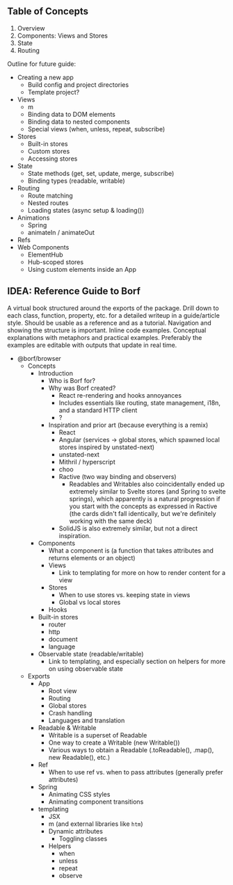 ## Table of Concepts

1. Overview
2. Components: Views and Stores
3. State
4. Routing

Outline for future guide:

- Creating a new app
  - Build config and project directories
  - Template project?
- Views
  - m
  - Binding data to DOM elements
  - Binding data to nested components
  - Special views (when, unless, repeat, subscribe)
- Stores
  - Built-in stores
  - Custom stores
  - Accessing stores
- State
  - State methods (get, set, update, merge, subscribe)
  - Binding types (readable, writable)
- Routing
  - Route matching
  - Nested routes
  - Loading states (async setup & loading())
- Animations
  - Spring
  - animateIn / animateOut
- Refs
- Web Components
  - ElementHub
  - Hub-scoped stores
  - Using custom elements inside an App

## IDEA: Reference Guide to Borf

A virtual book structured around the exports of the package. Drill down to each class, function, property, etc. for a detailed writeup in a guide/article style. Should be usable as a reference and as a tutorial. Navigation and showing the structure is important. Inline code examples. Conceptual explanations with metaphors and practical examples. Preferably the examples are editable with outputs that update in real time.

- @borf/browser
  - Concepts
    - Introduction
      - Who is Borf for?
      - Why was Borf created?
        - React re-rendering and hooks annoyances
        - Includes essentials like routing, state management, i18n, and a standard HTTP client
        - ?
      - Inspiration and prior art (because everything is a remix)
        - React
        - Angular (services -> global stores, which spawned local stores inspired by unstated-next)
        - unstated-next
        - Mithril / hyperscript
        - choo
        - Ractive (two way binding and observers)
          - Readables and Writables also coincidentally ended up extremely similar to Svelte stores (and Spring to svelte springs), which apparently is a natural progression if you start with the concepts as expressed in Ractive (the cards didn't fall identically, but we're definitely working with the same deck)
        - SolidJS is also extremely similar, but not a direct inspiration.
    - Components
      - What a component is (a function that takes attributes and returns elements or an object)
      - Views
        - Link to templating for more on how to render content for a view
      - Stores
        - When to use stores vs. keeping state in views
        - Global vs local stores
      - Hooks
    - Built-in stores
      - router
      - http
      - document
      - language
    - Observable state (readable/writable)
      - Link to templating, and especially section on helpers for more on using observable state
  - Exports
    - App
      - Root view
      - Routing
      - Global stores
      - Crash handling
      - Languages and translation
    - Readable & Writable
      - Writable is a superset of Readable
      - One way to create a Writable (new Writable())
      - Various ways to obtain a Readable (.toReadable(), .map(), new Readable(), etc.)
    - Ref
      - When to use ref vs. when to pass attributes (generally prefer attributes)
    - Spring
      - Animating CSS styles
      - Animating component transitions
    - templating
      - JSX
      - m (and external libraries like `htm`)
      - Dynamic attributes
        - Toggling classes
      - Helpers
        - when
        - unless
        - repeat
        - observe
